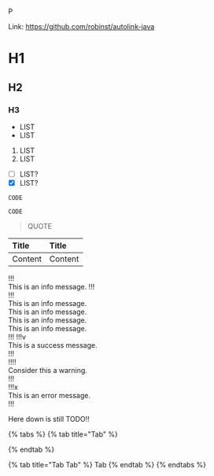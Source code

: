 P

Link: https://github.com/robinst/autolink-java

# H1

## H2

### H3

* LIST
* LIST

1. LIST
2. LIST

* [ ] LIST?
* [x] LIST?

```text
CODE
```

`CODE`

> QUOTE



| Title | Title |
| :--- | :--- |
| Content | Content |

!!!  
This is an info message.
!!!  
!!!  
This is an info message.  
This is an info message.  
This is an info message.  
This is an info message.  
!!! 
!!!v  
This is a success message.  
!!!  
!!!!  
Consider this a warning.  
!!!  
!!!x  
This is an error message.  
!!!  

Here down is still TODO!!

{% tabs %}
{% tab title="Tab" %}

{% endtab %}

{% tab title="Tab Tab" %}
Tab
{% endtab %}
{% endtabs %}
